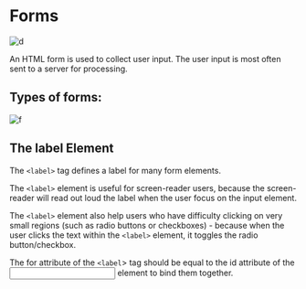 # Forms

![d](https://ensegna.com/blog/wp-content/uploads/2018/02/01-floatinglabeljs-script.jpg)


An HTML form is used to collect user input. The user input is most often sent to a server for processing.



## Types of forms:
![f](https://1.bp.blogspot.com/-14LVZmfdKnk/WQE6lYyEgQI/AAAAAAAAEd0/i7eTFV3vtRk3bCV77D_eeZCF5Nm_-rHlwCK4B/s640/Input%2BTypes%2BIn%2BHTML%2BForms.jpg)



## The label Element

The `<label>` tag defines a label for many form elements.

The `<label>` element is useful for screen-reader users, because the screen-reader will read out loud the label when the user focus on the input element.

The `<label>` element also help users who have difficulty clicking on very small regions (such as radio buttons or checkboxes) - because when the user clicks the text within the `<label>` element, it toggles the radio button/checkbox.

The for attribute of the `<label`> tag should be equal to the id attribute of the <input> element to bind them together.

